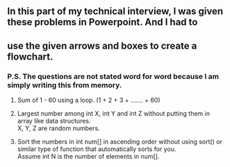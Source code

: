 ## In this part of my technical interview, I was given these problems in Powerpoint. And I had to  
## use the given arrows and boxes to create a flowchart.
### P.S. The questions are not stated word for word because I am simply writing this from memory. 




1. Sum of 1 - 60 using a loop. (1 + 2 + 3 + ....... + 60)  




2. Largest number among int X, int Y and int Z without putting them in array like data structures.  
X, Y, Z are random numbers.  

3. Sort the numbers in int num[] in ascending order without using sort() or similar type of function that automatically sorts for you.  
Assume int N is the number of elements in num[].